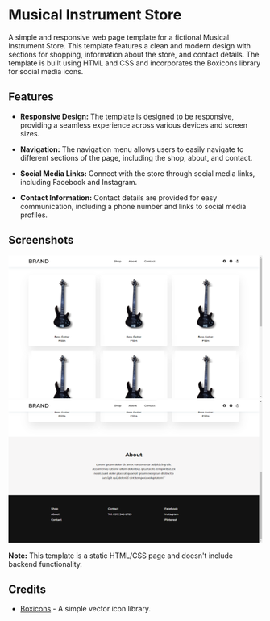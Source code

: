 # Musical Instrument Store

A simple and responsive web page template for a fictional Musical Instrument Store. This template features a clean and modern design with sections for shopping, information about the store, and contact details. The template is built using HTML and CSS and incorporates the Boxicons library for social media icons.

## Features

- **Responsive Design:** The template is designed to be responsive, providing a seamless experience across various devices and screen sizes.

- **Navigation:** The navigation menu allows users to easily navigate to different sections of the page, including the shop, about, and contact.

- **Social Media Links:** Connect with the store through social media links, including Facebook and Instagram.

- **Contact Information:** Contact details are provided for easy communication, including a phone number and links to social media profiles.

## Screenshots

![Musical Instrument Store](https://github.com/sudo-paoo/responsive-e-commerce-website/blob/ef1809921d4651c109000d07a324488eb8276fcd/img/screenshot.png)
![Musical Instrument Store](./img/screenshot2.png)

**Note:** This template is a static HTML/CSS page and doesn't include backend functionality.

## Credits

- [Boxicons](https://boxicons.com/) - A simple vector icon library.
